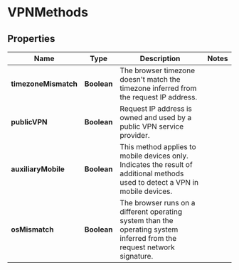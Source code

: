 

# VPNMethods


## Properties

| Name | Type | Description | Notes |
|------------ | ------------- | ------------- | -------------|
|**timezoneMismatch** | **Boolean** | The browser timezone doesn't match the timezone inferred from the request IP address. |  |
|**publicVPN** | **Boolean** | Request IP address is owned and used by a public VPN service provider. |  |
|**auxiliaryMobile** | **Boolean** | This method applies to mobile devices only. Indicates the result of additional methods used to detect a VPN in mobile devices. |  |
|**osMismatch** | **Boolean** | The browser runs on a different operating system than the operating system inferred from the request network signature. |  |



